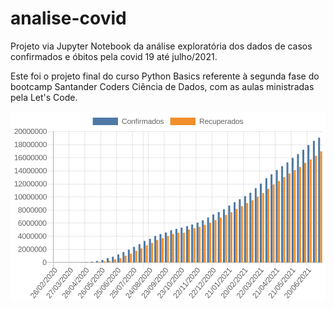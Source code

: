 # analise-covid

Projeto via Jupyter Notebook da análise exploratória dos dados de casos confirmados e óbitos pela covid 19 até julho/2021.

Este foi o projeto final do curso Python Basics referente à segunda fase do bootcamp Santander Coders Ciência de Dados, com as aulas ministradas pela Let's Code.

<img src = 'https://github.com/brunocs25/analise-covid/blob/main/meu-primeiro-grafico.png?raw=true'> </img>
